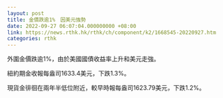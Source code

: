 ```yaml
---
layout: post
title: 金價跌逾1%　因美元強勢
date: 2022-09-27 06:07:04.000000000 +08:00
link: https://news.rthk.hk/rthk/ch/component/k2/1668545-20220927.htm
categories: rthk
---
```


外圍金價跌逾1%，由於美國國債收益率上升和美元走強。

紐約期金收報每盎司1633.4美元，下跌1.3%。

現貨金徘徊在兩年半低位附近，較早時報每盎司1623.79美元，下跌1.2%。
